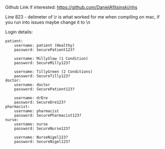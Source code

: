 Github Link if interested: https://github.com/DanielAfitsinski/nhs

Line 823 - delimeter of \r is what worked for me when compiling on mac, if you run into issues maybe change it to \n


Login details:

    patient:
        username: patient (Healthy)
        password: SecurePatient123?

        username: MillySlaw (1 Condition)
        password: SecureMilly123?

        username: TillyGreen (2 Conditions)
        password: SecureTilly123?
    doctor:
        username: doctor
        password: SecurePatient123?
        
        username: drDre
        password: SecureDre123?
    pharmacist:
        username: pharmacist
        password: SecurePharmacist123?
    nurse:
        username: nurse
        password: SecureNurse123?

        username: NurseNigel123?
        password: SecureNigel123?